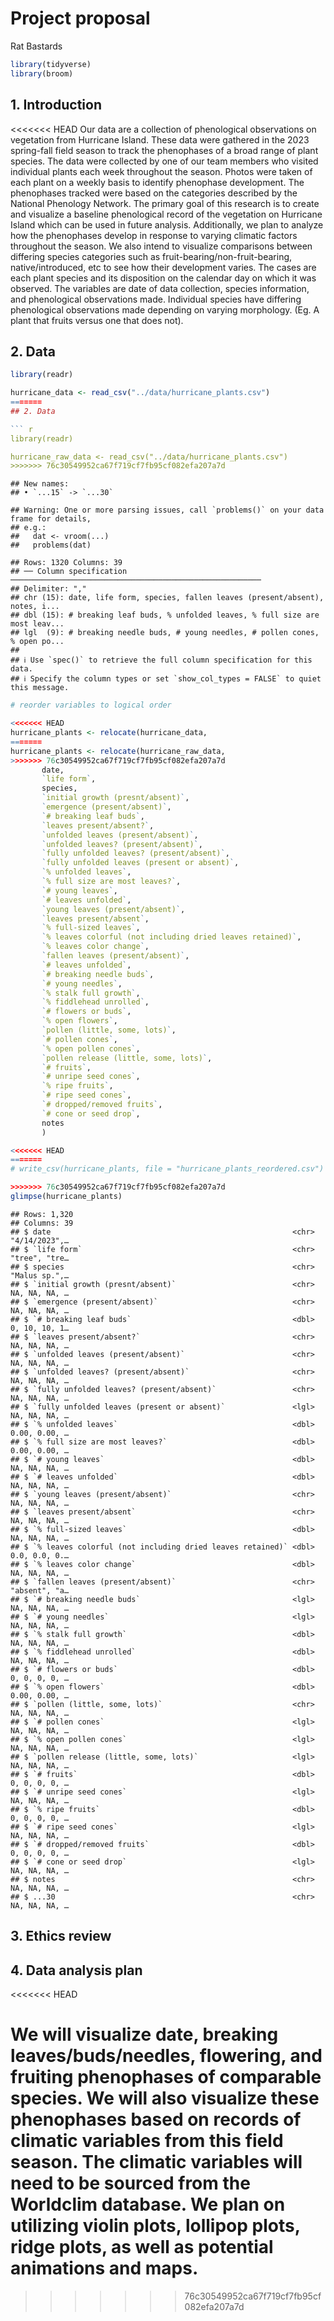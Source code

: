 Project proposal
================
Rat Bastards

``` r
library(tidyverse)
library(broom)
```

## 1. Introduction

<<<<<<< HEAD
Our data are a collection of phenological observations on vegetation
from Hurricane Island. These data were gathered in the 2023 spring-fall
field season to track the phenophases of a broad range of plant species.
The data were collected by one of our team members who visited
individual plants each week throughout the season. Photos were taken of
each plant on a weekly basis to identify phenophase development. The
phenophases tracked were based on the categories described by the
National Phenology Network. The primary goal of this research is to
create and visualize a baseline phenological record of the vegetation on
Hurricane Island which can be used in future analysis. Additionally, we
plan to analyze how the phenophases develop in response to varying
climatic factors throughout the season. We also intend to visualize
comparisons between differing species categories such as
fruit-bearing/non-fruit-bearing, native/introduced, etc to see how their
development varies. The cases are each plant species and its disposition
on the calendar day on which it was observed. The variables are date of
data collection, species information, and phenological observations
made. Individual species have differing phenological observations made
depending on varying morphology. (Eg. A plant that fruits versus one
that does not).

## 2. Data

``` r
library(readr)

hurricane_data <- read_csv("../data/hurricane_plants.csv")
=======
## 2. Data

``` r
library(readr)

hurricane_raw_data <- read_csv("../data/hurricane_plants.csv")
>>>>>>> 76c30549952ca67f719cf7fb95cf082efa207a7d
```

    ## New names:
    ## • `...15` -> `...30`

    ## Warning: One or more parsing issues, call `problems()` on your data frame for details,
    ## e.g.:
    ##   dat <- vroom(...)
    ##   problems(dat)

    ## Rows: 1320 Columns: 39
    ## ── Column specification ────────────────────────────────────────────────────────
    ## Delimiter: ","
    ## chr (15): date, life form, species, fallen leaves (present/absent), notes, i...
    ## dbl (15): # breaking leaf buds, % unfolded leaves, % full size are most leav...
    ## lgl  (9): # breaking needle buds, # young needles, # pollen cones, % open po...
    ## 
    ## ℹ Use `spec()` to retrieve the full column specification for this data.
    ## ℹ Specify the column types or set `show_col_types = FALSE` to quiet this message.

``` r
# reorder variables to logical order

<<<<<<< HEAD
hurricane_plants <- relocate(hurricane_data, 
=======
hurricane_plants <- relocate(hurricane_raw_data, 
>>>>>>> 76c30549952ca67f719cf7fb95cf082efa207a7d
       date, 
       `life form`, 
       species, 
       `initial growth (presnt/absent)`,
       `emergence (present/absent)`,
       `# breaking leaf buds`,
       `leaves present/absent?`,
       `unfolded leaves (present/absent)`,
       `unfolded leaves? (present/absent)`,
       `fully unfolded leaves? (present/absent)`,
       `fully unfolded leaves (present or absent)`,
       `% unfolded leaves`,
       `% full size are most leaves?`,
       `# young leaves`,
       `# leaves unfolded`,
       `young leaves (present/absent)`,
       `leaves present/absent`,
       `% full-sized leaves`,
       `% leaves colorful (not including dried leaves retained)`,
       `% leaves color change`,
       `fallen leaves (present/absent)`,
       `# leaves unfolded`, 
       `# breaking needle buds`,
       `# young needles`,
       `% stalk full growth`,
       `% fiddlehead unrolled`,
       `# flowers or buds`,
       `% open flowers`,
       `pollen (little, some, lots)`,
       `# pollen cones`,
       `% open pollen cones`,
       `pollen release (little, some, lots)`,
       `# fruits`,
       `# unripe seed cones`,
       `% ripe fruits`,
       `# ripe seed cones`,
       `# dropped/removed fruits`,
       `# cone or seed drop`,
       notes
       )

<<<<<<< HEAD
=======
# write_csv(hurricane_plants, file = "hurricane_plants_reordered.csv")

>>>>>>> 76c30549952ca67f719cf7fb95cf082efa207a7d
glimpse(hurricane_plants)
```

    ## Rows: 1,320
    ## Columns: 39
    ## $ date                                                      <chr> "4/14/2023",…
    ## $ `life form`                                               <chr> "tree", "tre…
    ## $ species                                                   <chr> "Malus sp.",…
    ## $ `initial growth (presnt/absent)`                          <chr> NA, NA, NA, …
    ## $ `emergence (present/absent)`                              <chr> NA, NA, NA, …
    ## $ `# breaking leaf buds`                                    <dbl> 0, 10, 10, 1…
    ## $ `leaves present/absent?`                                  <chr> NA, NA, NA, …
    ## $ `unfolded leaves (present/absent)`                        <chr> NA, NA, NA, …
    ## $ `unfolded leaves? (present/absent)`                       <chr> NA, NA, NA, …
    ## $ `fully unfolded leaves? (present/absent)`                 <chr> NA, NA, NA, …
    ## $ `fully unfolded leaves (present or absent)`               <lgl> NA, NA, NA, …
    ## $ `% unfolded leaves`                                       <dbl> 0.00, 0.00, …
    ## $ `% full size are most leaves?`                            <dbl> 0.00, 0.00, …
    ## $ `# young leaves`                                          <dbl> NA, NA, NA, …
    ## $ `# leaves unfolded`                                       <dbl> NA, NA, NA, …
    ## $ `young leaves (present/absent)`                           <chr> NA, NA, NA, …
    ## $ `leaves present/absent`                                   <chr> NA, NA, NA, …
    ## $ `% full-sized leaves`                                     <dbl> NA, NA, NA, …
    ## $ `% leaves colorful (not including dried leaves retained)` <dbl> 0.0, 0.0, 0.…
    ## $ `% leaves color change`                                   <dbl> NA, NA, NA, …
    ## $ `fallen leaves (present/absent)`                          <chr> "absent", "a…
    ## $ `# breaking needle buds`                                  <lgl> NA, NA, NA, …
    ## $ `# young needles`                                         <lgl> NA, NA, NA, …
    ## $ `% stalk full growth`                                     <dbl> NA, NA, NA, …
    ## $ `% fiddlehead unrolled`                                   <dbl> NA, NA, NA, …
    ## $ `# flowers or buds`                                       <dbl> 0, 0, 0, 0, …
    ## $ `% open flowers`                                          <dbl> 0.00, 0.00, …
    ## $ `pollen (little, some, lots)`                             <chr> NA, NA, NA, …
    ## $ `# pollen cones`                                          <lgl> NA, NA, NA, …
    ## $ `% open pollen cones`                                     <lgl> NA, NA, NA, …
    ## $ `pollen release (little, some, lots)`                     <lgl> NA, NA, NA, …
    ## $ `# fruits`                                                <dbl> 0, 0, 0, 0, …
    ## $ `# unripe seed cones`                                     <lgl> NA, NA, NA, …
    ## $ `% ripe fruits`                                           <dbl> 0, 0, 0, 0, …
    ## $ `# ripe seed cones`                                       <lgl> NA, NA, NA, …
    ## $ `# dropped/removed fruits`                                <dbl> 0, 0, 0, 0, …
    ## $ `# cone or seed drop`                                     <lgl> NA, NA, NA, …
    ## $ notes                                                     <chr> NA, NA, NA, …
    ## $ ...30                                                     <chr> NA, NA, NA, …

## 3. Ethics review

## 4. Data analysis plan
<<<<<<< HEAD

We will visualize date, breaking leaves/buds/needles, flowering, and
fruiting phenophases of comparable species. We will also visualize these
phenophases based on records of climatic variables from this field
season. The climatic variables will need to be sourced from the
Worldclim database. We plan on utilizing violin plots, lollipop plots,
ridge plots, as well as potential animations and maps.
=======
>>>>>>> 76c30549952ca67f719cf7fb95cf082efa207a7d
